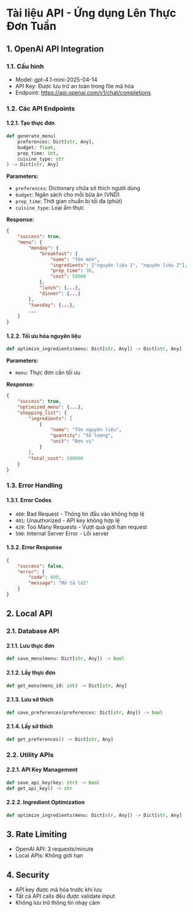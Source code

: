 # Tài liệu API - Ứng dụng Lên Thực Đơn Tuần

## 1. OpenAI API Integration

### 1.1. Cấu hình
- Model: gpt-4.1-mini-2025-04-14
- API Key: Được lưu trữ an toàn trong file mã hóa
- Endpoint: https://api.openai.com/v1/chat/completions

### 1.2. Các API Endpoints

#### 1.2.1. Tạo thực đơn
```python
def generate_menu(
    preferences: Dict[str, Any],
    budget: float,
    prep_time: int,
    cuisine_type: str
) -> Dict[str, Any]
```

**Parameters:**
- `preferences`: Dictionary chứa sở thích người dùng
- `budget`: Ngân sách cho mỗi bữa ăn (VND)
- `prep_time`: Thời gian chuẩn bị tối đa (phút)
- `cuisine_type`: Loại ẩm thực

**Response:**
```json
{
    "success": true,
    "menu": {
        "monday": {
            "breakfast": {
                "name": "Tên món",
                "ingredients": ["nguyên liệu 1", "nguyên liệu 2"],
                "prep_time": 30,
                "cost": 50000
            },
            "lunch": {...},
            "dinner": {...}
        },
        "tuesday": {...},
        ...
    }
}
```

#### 1.2.2. Tối ưu hóa nguyên liệu
```python
def optimize_ingredients(menu: Dict[str, Any]) -> Dict[str, Any]
```

**Parameters:**
- `menu`: Thực đơn cần tối ưu

**Response:**
```json
{
    "success": true,
    "optimized_menu": {...},
    "shopping_list": {
        "ingredients": [
            {
                "name": "Tên nguyên liệu",
                "quantity": "Số lượng",
                "unit": "Đơn vị"
            }
        ],
        "total_cost": 500000
    }
}
```

### 1.3. Error Handling

#### 1.3.1. Error Codes
- `400`: Bad Request - Thông tin đầu vào không hợp lệ
- `401`: Unauthorized - API key không hợp lệ
- `429`: Too Many Requests - Vượt quá giới hạn request
- `500`: Internal Server Error - Lỗi server

#### 1.3.2. Error Response
```json
{
    "success": false,
    "error": {
        "code": 400,
        "message": "Mô tả lỗi"
    }
}
```

## 2. Local API

### 2.1. Database API

#### 2.1.1. Lưu thực đơn
```python
def save_menu(menu: Dict[str, Any]) -> bool
```

#### 2.1.2. Lấy thực đơn
```python
def get_menu(menu_id: int) -> Dict[str, Any]
```

#### 2.1.3. Lưu sở thích
```python
def save_preferences(preferences: Dict[str, Any]) -> bool
```

#### 2.1.4. Lấy sở thích
```python
def get_preferences() -> Dict[str, Any]
```

### 2.2. Utility APIs

#### 2.2.1. API Key Management
```python
def save_api_key(key: str) -> bool
def get_api_key() -> str
```

#### 2.2.2. Ingredient Optimization
```python
def optimize_ingredients(menu: Dict[str, Any]) -> Dict[str, Any]
```

## 3. Rate Limiting

- OpenAI API: 3 requests/minute
- Local APIs: Không giới hạn

## 4. Security

- API key được mã hóa trước khi lưu
- Tất cả API calls đều được validate input
- Không lưu trữ thông tin nhạy cảm 